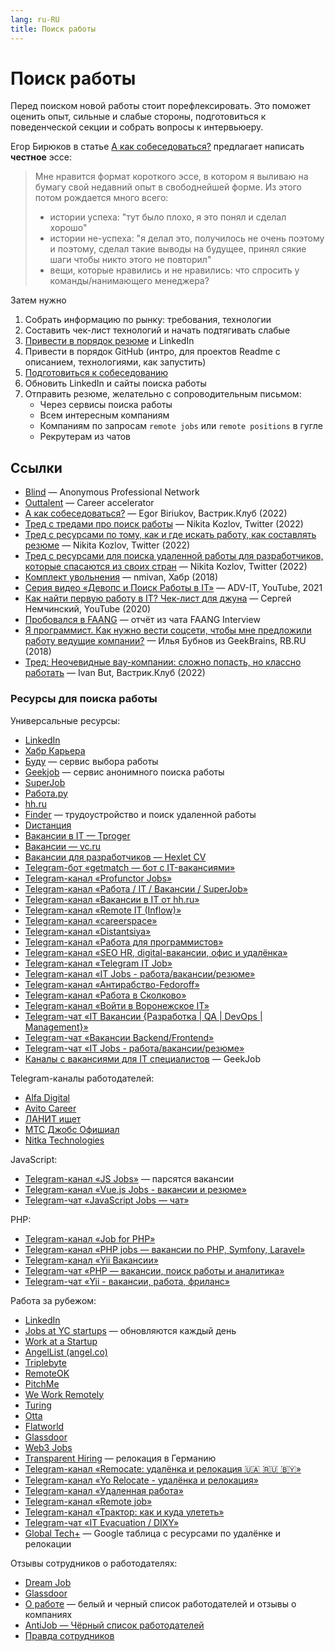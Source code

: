 ```yaml
---
lang: ru-RU
title: Поиск работы
---
```


# Поиск работы

Перед поиском новой работы стоит порефлексировать. Это поможет оценить опыт, сильные и слабые стороны, подготовиться к поведенческой секции и собрать вопросы к интервьюеру.

Егор Бирюков в статье [А как собеседоваться?](https://vas3k.club/post/15768/) предлагает написать **честное** эссе:

> Мне нравится формат короткого эссе, в котором я выливаю на бумагу свой недавний опыт в свободнейшей форме. Из этого потом рождается много всего:
>
> - истории успеха: "тут было плохо, я это понял и сделал хорошо"
> - истории не-успеха: "я делал это, получилось не очень поэтому и поэтому, сделал такие выводы на будущее, принял сякие шаги чтобы никто этого не повторил"
> - вещи, которые нравились и не нравились: что спросить у команды/нанимающего менеджера?

Затем нужно

1. Собрать информацию по рынку: требования, технологии
1. Составить чек-лист технологий и начать подтягивать слабые
1. [Привести в порядок резюме](/ru/work/job-search/cv.md) и LinkedIn
1. Привести в порядок GitHub (интро, для проектов Readme с описанием, технологиями, как запустить)
1. [Подготовиться к собеседованию](/ru/work/job-search/interview.md)
1. Обновить LinkedIn и сайты поиска работы
1. Отправить резюме, желательно с сопроводительным письмом:
   - Через сервисы поиска работы
   - Всем интересным компаниям
   - Компаниям по запросам `remote jobs` или `remote positions` в гугле
   - Рекрутерам из чатов

## Ссылки

- [Blind](https://www.teamblind.com/) — Anonymous Professional Network
- [Outtalent](https://outtalent.com/) — Career accelerator
- [А как собеседоваться?](https://vas3k.club/post/15768/) — Egor Biriukov, Вастрик.Клуб (2022)
- [Тред с тредами про поиск работы](https://twitter.com/kozlovzxc/status/1511997412474249216) — Nikita Kozlov, Twitter (2022)
- [Тред с ресурсами по тому, как и где искать работу, как составлять резюме](https://twitter.com/kozlovzxc/status/1511997412474249216) — Nikita Kozlov, Twitter (2022)
- [Тред с ресурсами для поиска удаленной работы для разработчиков, которые спасаются из своих стран](https://twitter.com/kozlovzxc/status/1501932904246513679) — Nikita Kozlov, Twitter (2022)
- [Комплект увольнения](https://twitter.com/kozlovzxc/status/1511997412474249216) — nmivan, Хабр (2018)
- [Серия видео «Девопс и Поиск Работы в IT»](https://www.youtube.com/watch?v=EHEfVNBf-wg&list=PLg5SS_4L6LYuu1RAT4l1tCkZrJzkIaNgL) — ADV-IT, YouTube, 2021
- [Как найти первую работу в IT? Чек-лист для джуна](https://www.youtube.com/watch?v=oLZuCGuAnsM) — Сергей Немчинский, YouTube (2020)
- [Пробовался в FAANG](https://docs.google.com/document/d/1c3xo5us0G8uMQVTWfm7xKpciRVvpj9p0YxmbW4pxmUI/edit) — отчёт из чата FAANG Interview
- [Я программист. Как нужно вести соцсети, чтобы мне предложили работу ведущие компании?](https://rb.ru/opinion/programmist-socseti/) — Илья Бубнов из GeekBrains, RB.RU (2018)
- [Тред: Неочевидные вау-компании: сложно попасть, но классно работать](https://vas3k.club/post/17395/) — Ivan But, Вастрик.Клуб (2022)

### Ресурсы для поиска работы

Универсальные ресурсы:

- [LinkedIn](https://www.linkedin.com)
- [Хабр Карьера](https://career.habr.com)
- [Буду](https://budu.jobs/) — сервис выбора работы
- [Geekjob](https://geekjob.ru/) — сервис анонимного поиска работы
- [SuperJob](https://superjob.ru/)
- [Работа.ру](https://rabota.ru/)
- [hh.ru](https://hh.ru)
- [Finder](https://finder.vc/) — трудоустройство и поиск удаленной работы
- [Dистанция](https://distantsiya.ru/)
- [Вакансии в IT — Tproger](https://tproger.ru/jobs/)
- [Вакансии — vc.ru](https://vc.ru/job)
- [Вакансии для разработчиков — Hexlet CV](https://cv.hexlet.io/vacancies)
- [Telegram-бот «getmatch — бот с IT-вакансиями»](https://t.me/g_jobbot)
- [Telegram-канал «Profunctor Jobs»](https://t.me/profunctor_jobs)
- [Telegram-канал «Работа / IT / Вакансии / SuperJob»](https://t.me/superjob_it)
- [Telegram-канал «Вакансии в IT от hh.ru»](https://t.me/hh_vacancy_development)
- [Telegram-канал «Remote IT (Inflow)»](https://t.me/Remoteit)
- [Telegram-канал «careerspace»](https://t.me/careerspace)
- [Telegram-канал «Distantsiya»](https://t.me/distantsiya)
- [Telegram-канал «Работа для программистов»](https://t.me/progjob)
- [Telegram-канал «SEO HR, digital-вакансии, офис и удалёнка»](https://t.me/seohr)
- [Telegram-канал «Telegram IT Job»](https://t.me/myjobit)
- [Telegram-канал «IT Jobs - работа/вакансии/резюме»](https://t.me/itjobs_ru_feed)
- [Telegram-канал «Антирабство-Fedoroff»](https://t.me/antirabstvoru)
- [Telegram-канал «Работа в Сколково»](https://t.me/jobskolkovo)
- [Telegram-канал «Войти в Воронежское IT»](https://t.me/vrnit_job)
- [Telegram-чат «IT Вакансии {Разработка | QA | DevOps | Management}»](https://t.me/jobGeeks)
- [Telegram-чат «Вакансии Backend/Frontend»](https://t.me/fordev)
- [Telegram-чат «IT Jobs - работа/вакансии/резюме»](https://t.me/itjobs_ru)
- [Каналы с вакансиями для IT специалистов](https://geekjob.ru/content/channels?fbclid=IwAR3_e2bLLfoA4YA5wapEFhw3duQB0jv5TWgB-fjYWiiw2AD1Hj8f843jYFo) — GeekJob

Telegram-каналы работодателей:

- [Alfa Digital](https://t.me/alfadigital_jobs)
- [Avito Career](https://t.me/avito_career)
- [ЛАНИТ ищет](https://t.me/lanit_in_search)
- [МТС Джобс Офишиал](https://t.me/job_mts)
- [Nitka Technologies](https://t.me/NitkaTech)

JavaScript:

- [Telegram-канал «JS Jobs»](https://t.me/g_jobbot) — парсятся вакансии
- [Telegram-канал «Vue.js Jobs - вакансии и резюме»](https://t.me/vuejs_jobs_feed)
- [Telegram-чат «JavaScript Jobs — чат»](https://t.me/javascript_jobs)

PHP:

- [Telegram-канал «Job for PHP»](https://t.me/jobforphp)
- [Telegram-канал «PHP jobs — вакансии по PHP, Symfony, Laravel»](https://t.me/phpdevjob)
- [Telegram-канал «Yii Вакансии»](https://t.me/yii_jobs)
- [Telegram-чат «PHP — вакансии, поиск работы и аналитика»](https://t.me/php_jobs)
- [Telegram-чат «Yii - вакансии, работа, фриланс»](https://t.me/yiijobs)

Работа за рубежом:

- [LinkedIn](https://www.linkedin.com)
- [Jobs at YC startups](https://news.ycombinator.com/jobs) — обновляются каждый день
- [Work at a Startup](https://www.workatastartup.com/)
- [AngelList (angel.co)](https://angel.co/jobs)
- [Triplebyte](https://triplebyte.com/)
- [RemoteOK](https://remoteok.com/)
- [PitchMe](https://pitchme.co/)
- [We Work Remotely](https://weworkremotely.com/)
- [Turing](https://www.turing.com/)
- [Otta](https://otta.com/)
- [Flatworld](https://flatworld.co/)
- [Glassdoor](https://www.glassdoor.com/Job/)
- [Web3 Jobs](https://web3.career/)
- [Transparent Hiring](https://www.transparent-hiring.com/ru/) — релокация в Германию
- [Telegram-канал «Remocate: удалёнка и релокация 🇺🇦 🇷🇺 🇧🇾»](https://t.me/evacuatejobs)
- [Telegram-канал «Yo Relocate - удалёнка и релокация»](https://t.me/young_relocate)
- [Telegram-канал «Удаленная работа»](https://t.me/remote_job_offers)
- [Telegram-канал «Remote job»](https://t.me/remote_job_offers)
- [Telegram-канал «Трактор: как и куда улететь»](https://t.me/tractor_job)
- [Telegram-чат «IT Evacuation / DIXY»](https://t.me/joinchat/AAAAAE3nUawZ4YX6AtDCFg)
- [Global Tech+](https://docs.google.com/spreadsheets/d/1j-Oru60-jq8IxzztKEXX90fwK6DCT4_LuTS_EMLnct8/htmlview?fbclid=IwAR1Qys4AGWvNSJ_x8cbYG8_21jHfjY1-sD9E3aqGf57yx-ZcxOQkpPfFTiQ) — Google таблица с ресурсами по удалёнке и релокации

Отзывы сотрудников о работодателях:

- [Dream Job](https://dreamjob.ru/)
- [Glassdoor](https://www.glassdoor.com/)
- [О работе](https://orabote.xyz/) — белый и черный список работодателей и отзывы о компаниях
- [AntiJob — Чёрный список работодателей](https://antijob.net/)
- [Правда сотрудников](https://pravda-sotrudnikov.ru/)
